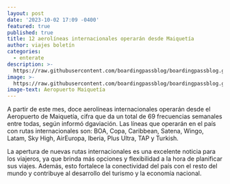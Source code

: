 ```yaml
---
layout: post
date: '2023-10-02 17:09 -0400'
featured: true
published: true
title: 12 aerolíneas internacionales operarán desde Maiquetía
author: viajes boletín
categories:
  - enterate
description: >-
  https://raw.githubusercontent.com/boardingpassblog/boardingpassblog.github.io/main/assets/images/4.maiquet%C3%ADa.jpg
image: >-
  https://raw.githubusercontent.com/boardingpassblog/boardingpassblog.github.io/main/assets/images/4.maiquet%C3%ADa.jpg
image-text: Aeropuerto Maiquetía
---
```


A partir de este mes, doce aerolíneas internacionales operarán desde el Aeropuerto de Maiquetía, cifra que da un total de 69 frecuencias semanales entre todas, según informó dgaviación. Las líneas que operarán en el país con rutas internacionales son: BOA, Copa, Caribbean, Satena, Wingo, Latam, Sky High, AirEuropa, Iberia, Plus Ultra, TAP y Turkish.

La apertura de nuevas rutas internacionales es una excelente noticia para los viajeros, ya que brinda más opciones y flexibilidad a la hora de planificar sus viajes. Además, esto fortalece la conectividad del país con el resto del mundo y contribuye al desarrollo del turismo y la economía nacional.



